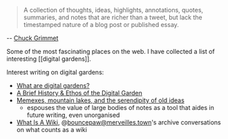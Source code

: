> A collection of thoughts, ideas, highlights, annotations, quotes, summaries, and notes that are richer than a tweet, but lack the timestamped nature of a blog post or published essay.

-- [Chuck Grimmet](https://cagrimmett.com/ideas/2020/11/08/what-are-digital-gardens/)

Some of the most fascinating places on the web.  I have collected a list of interesting [[digital gardens]].

Interest writing on digital gardens:

- [What are digital gardens?](https://cagrimmett.com/ideas/2020/11/08/what-are-digital-gardens/)
- [A Brief History & Ethos of the Digital Garden](https://maggieappleton.com/garden-history)
- [Memexes, mountain lakes, and the serendipity of old ideas](https://interconnected.org/home/2021/02/10/reservoirs)
	- espouses the value of large bodies of notes as a tool that aides in future writing, even unorganised
- [What Is A Wiki](https://garden.bouncepaw.com/hypha/what_is_a_wiki), @bouncepaw@merveilles.town's archive conversations on what counts as a wiki